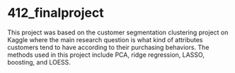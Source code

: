 # 412_finalproject

This project was based on the customer segmentation clustering project on Kaggle where the main research question is what kind of attributes customers tend to have according to their purchasing behaviors.
The methods used in this project include PCA, ridge regression, LASSO, boosting, and LOESS.
